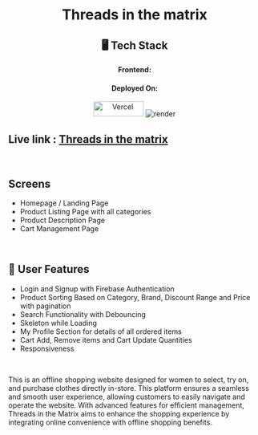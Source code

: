 <h1 align="center">Threads in the matrix</h1>

<h2 align="center">🖥️ Tech Stack</h2>

<h4 align="center">Frontend:</h4>

<h4 align="center">Deployed On:</h4>

<p align="center">
  <img 
  src="https://tse4.mm.bing.net/th?id=OIP.ewjNK-jBTf8sgJA09DraPgHaFd&pid=Api&P=0&h=180" 
  alt="Vercel"
  style="width: 100px; height: 30px;" 
/>
  <img src="https://img.shields.io/badge/Render-430098?style=for-the-badge&logo=heroku&logoColor=white" alt="render" />
</p>

## Live link : <a href="https://tim-83d3h1ppy-bhavya2017s-projects.vercel.app/">Threads in the matrix</a>
<br />

## Screens 
- Homepage / Landing Page
- Product Listing Page with all categories
- Product Description Page
- Cart Management Page


<br />

## 🚀 User Features
- Login and Signup 
with Firebase Authentication
- Product Sorting Based on Category, Brand, Discount Range and Price with pagination
- Search Functionality with Debouncing
- Skeleton while Loading
- My Profile Section for details of all ordered items
- Cart Add, Remove items and Cart Update Quantities
- Responsiveness

<br />

This is an offline shopping website designed for women to select, try on, and purchase clothes directly in-store. This platform ensures a seamless and smooth user experience, allowing customers to easily navigate and operate the website. With advanced features for efficient management, Threads in the Matrix aims to enhance the shopping experience by integrating online convenience with offline shopping benefits.



